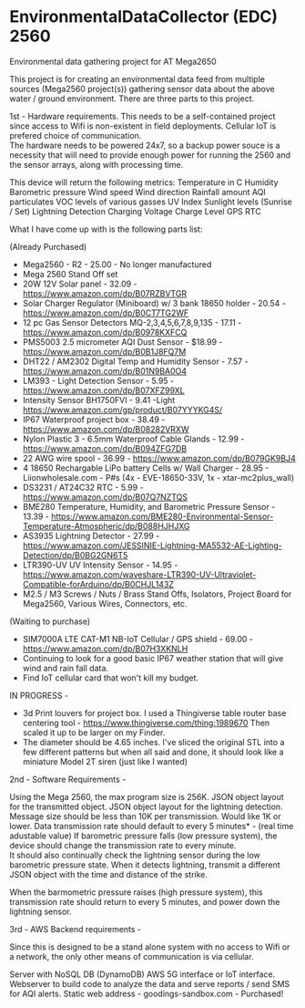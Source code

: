 # EnvironmentalDataCollector (EDC) 2560
Environmental data gathering project for AT Mega2650

This project is for creating an environmental data feed from multiple sources (Mega2560 project(s)) gathering sensor data about the above water / ground environment.  There are three parts to this project.  
  
1st - Hardware requirements.  This needs to be a self-contained project since access to Wifi is non-existent in field deployments.  Cellular IoT is prefered choice of communication.  
                              The hardware needs to be powered 24x7, so a backup power souce is a necessity that will need to provide enough power for running the 2560 and the sensor arrays, along with                                        processing time.

This device will return the following metrics:
Temperature in C 
Humidity
Barometric pressure
Wind speed
Wind direction
Rainfall amount
AQI particulates
VOC levels of various gasses
UV Index
Sunlight levels (Sunrise / Set)
Lightning Detection
Charging Voltage
Charge Level
GPS
RTC

What I have come up with is the following parts list:

(Already Purchased)
* Mega2560 - R2 - 25.00 - No longer manufactured
* Mega 2560 Stand Off set
* 20W 12V Solar panel - 32.09 - https://www.amazon.com/dp/B07RZBVTGR
* Solar Charger Regulator (Miniboard) w/ 3 bank 18650 holder - 20.54 - https://www.amazon.com/dp/B0CT7TG2WF
* 12 pc Gas Sensor Detectors MQ-2,3,4,5,6,7,8,9,135 - 17.11 - https://www.amazon.com/dp/B0978KXFCQ
* PMS5003 2.5 micrometer AQI Dust Sensor - $18.99 - https://www.amazon.com/dp/B0B1J8FQ7M
* DHT22 / AM2302 Digital Temp and Humidity Sensor - 7.57 - https://www.amazon.com/dp/B01N9BA0O4
* LM393 - Light Detection Sensor - 5.95 - https://www.amazon.com/dp/B07XFZ99XL
* Intensity Sensor BH1750FVI - 9.41 -Light https://www.amazon.com/gp/product/B07YYYKG4S/
* IP67 Waterproof project box - 38.49 - https://www.amazon.com/dp/B08282VRXW
* Nylon Plastic 3 - 6.5mm Waterproof Cable Glands - 12.99 - https://www.amazon.com/dp/B094ZFG7DB
* 22 AWG wire spool - 36.99 - https://www.amazon.com/dp/B079GK9BJ4
* 4 18650 Rechargable LiPo battery Cells w/ Wall Charger - 28.95 - Liionwholesale.com - P#s (4x - EVE-18650-33V, 1x - xtar-mc2plus_wall)
* DS3231 / AT24C32 RTC - 5.99 - https://www.amazon.com/dp/B07Q7NZTQS
* BME280 Temperature, Humidity, and Barometric Pressure Sensor - 13.39 - https://www.amazon.com/BME280-Environmental-Sensor-Temperature-Atmospheric/dp/B088HJHJXG
* AS3935 Lightning Detector - 27.99 - https://www.amazon.com/JESSINIE-Lightning-MA5532-AE-Lighting-Detection/dp/B0BG2GN6T5
* LTR390-UV UV Intensity Sensor - 14.95 - https://www.amazon.com/waveshare-LTR390-UV-Ultraviolet-Compatible-forArduino/dp/B0CHJL143Z
* M2.5 / M3 Screws / Nuts / Brass Stand Offs, Isolators, Project Board for Mega2560, Various Wires, Connectors, etc.


(Waiting to purchase)
* SIM7000A LTE CAT-M1 NB-IoT Cellular / GPS shield - 69.00 - https://www.amazon.com/dp/B07H3XKNLH
* Continuing to look for a good basic IP67 weather station that will give wind and rain fall data.
* Find IoT cellular card that won't kill my budget.

IN PROGRESS - 

* 3d Print louvers for project box.  I used a Thingiverse table router base centering tool - https://www.thingiverse.com/thing:1989670  Then scaled it up to be larger on my Finder.
* The diameter should be 4.65 inches.  I've sliced the original STL into a few different patterns but when all said and done, it should look like a miniature Model 2T siren (just like I wanted)


2nd - Software Requirements -

Using the Mega 2560, the max program size is 256K.
JSON object layout for the transmitted object.
JSON object layout for the lightning detection.
Message size should be less than 10K per transmission.  Would like 1K or lower.
Data transmission rate should default to every 5 minutes* - (real time adustable value)
If barometric pressure falls (low pressure system), the device should change the transmission rate to every minute.  
It should also continually check the lightning sensor during the low barometric pressure state. When it detects lightning, transmit a different 
JSON object with the time and distance of the strike.

When the barmometric pressure raises (high pressure system), this transmission rate should return to every 5 minutes, and power down the lightning sensor.
                                

3rd - AWS Backend requirements - 

Since this is designed to be a stand alone system with no access to Wifi or a network, the only other means of communication is via cellular.  

Server with NoSQL DB (DynamoDB)
AWS 5G interface or IoT interface.
Webserver to build code to analyze the data and serve reports / send SMS for AQI alerts.
Static web address - goodings-sandbox.com - Purchased!

